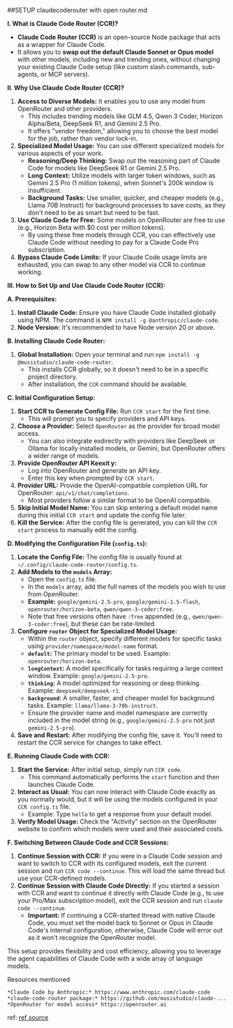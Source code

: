 ##SETUP claudecoderouter with open router.md

**I. What is Claude Code Router (CCR)?**
*   **Claude Code Router (CCR)** is an open-source Node package that acts as a wrapper for Claude Code.
*   It allows you to **swap out the default Claude Sonnet or Opus model** with other models, including new and trending ones, without changing your existing Claude Code setup (like custom slash commands, sub-agents, or MCP servers).

**II. Why Use Claude Code Router (CCR)?**
1.  **Access to Diverse Models:** It enables you to use any model from OpenRouter and other providers.
    *   This includes trending models like GLM 4.5, Qwen 3 Coder, Horizon Alpha/Beta, DeepSeek R1, and Gemini 2.5 Pro.
    *   It offers "vendor freedom," allowing you to choose the best model for the job, rather than vendor lock-in.
2.  **Specialized Model Usage:** You can use different specialized models for various aspects of your work.
    *   **Reasoning/Deep Thinking:** Swap out the reasoning part of Claude Code for models like DeepSeek R1 or Gemini 2.5 Pro.
    *   **Long Context:** Utilize models with larger token windows, such as Gemini 2.5 Pro (1 million tokens), when Sonnet's 200k window is insufficient.
    *   **Background Tasks:** Use smaller, quicker, and cheaper models (e.g., Llama 70B Instruct) for background processes to save costs, as they don't need to be as smart but need to be fast.
3.  **Use Claude Code for Free:** Some models on OpenRouter are free to use (e.g., Horizon Beta with $0 cost per million tokens).
    *   By using these free models through CCR, you can effectively use Claude Code without needing to pay for a Claude Code Pro subscription.
4.  **Bypass Claude Code Limits:** If your Claude Code usage limits are exhausted, you can swap to any other model via CCR to continue working.

**III. How to Set Up and Use Claude Code Router (CCR):**

**A. Prerequisites:**
1.  **Install Claude Code:** Ensure you have Claude Code installed globally using NPM. The command is `NPM install -g @anthropic/claude-code`.
2.  **Node Version:** It's recommended to have Node version 20 or above.

**B. Installing Claude Code Router:**
1.  **Global Installation:** Open your terminal and run `npm install -g @musistudio/claude-code-router`.
    *   This installs CCR globally, so it doesn't need to be in a specific project directory.
    *   After installation, the `CCR` command should be available.

**C. Initial Configuration Setup:**
1.  **Start CCR to Generate Config File:** Run `CCR start` for the first time.
    *   This will prompt you to specify providers and API keys.
2.  **Choose a Provider:** Select `OpenRouter` as the provider for broad model access.
    *   You can also integrate exdirectly with providers like DeepSeek or Ollama for locally installed models, or Gemini, but OpenRouter offers a wider range of models.
3.  **Provide OpenRouter API Keexit
y:**
    *   Log into OpenRouter and generate an API key.
    *   Enter this key when prompted by `CCR start`.
4.  **Provider URL:** Provide the OpenAI-compatible completion URL for OpenRouter: `api/v1/chat/completions`.
    *   Most providers follow a similar format to be OpenAI compatible.
5.  **Skip Initial Model Name:** You can skip entering a default model name during this initial `CCR start` and update the config file later.
6.  **Kill the Service:** After the config file is generated, you can kill the `CCR start` process to manually edit the config.

**D. Modifying the Configuration File (`config.ts`):**
1.  **Locate the Config File:** The config file is usually found at `~/.config/claude-code-router/config.ts`.
2.  **Add Models to the `models` Array:**
    *   Open the `config.ts` file.
    *   In the `models` array, add the full names of the models you wish to use from OpenRouter.
    *   **Example:** `google/gemini-2.5-pro`, `google/gemini-1.5-flash`, `openrouter/horizon-beta`, `qwen/qwen-3-coder:free`.
    *   Note that free versions often have `:free` appended (e.g., `qwen/qwen-3-coder:free`), but these can be rate-limited.
3.  **Configure `router` Object for Specialized Model Usage:**
    *   Within the `router` object, specify different models for specific tasks using `provider/namespace/model-name` format.
    *   **`default`:** The primary model to be used. Example: `openrouter/horizon-beta`.
    *   **`longContext`:** A model specifically for tasks requiring a large context window. Example: `google/gemini-2.5-pro`.
    *   **`thinking`:** A model optimized for reasoning or deep thinking. Example: `deepseek/deepseek-r1`.
    *   **`background`:** A smaller, faster, and cheaper model for background tasks. Example: `llama/llama-3-70b-instruct`.
    *   Ensure the provider name and model namespace are correctly included in the model string (e.g., `google/gemini-2.5-pro` not just `gemini-2.5-pro`).
4.  **Save and Restart:** After modifying the config file, save it. You'll need to restart the CCR service for changes to take effect.

**E. Running Claude Code with CCR:**
1.  **Start the Service:** After initial setup, simply run `CCR code`.
    *   This command automatically performs the `start` function and then launches Claude Code.
2.  **Interact as Usual:** You can now interact with Claude Code exactly as you normally would, but it will be using the models configured in your `CCR config.ts` file.
    *   Example: Type `hello` to get a response from your default model.
3.  **Verify Model Usage:** Check the "Activity" section on the OpenRouter website to confirm which models were used and their associated costs.

**F. Switching Between Claude Code and CCR Sessions:**
1.  **Continue Session with CCR:** If you were in a Claude Code session and want to switch to CCR with its configured models, exit the current session and run `CCR code --continue`. This will load the same thread but use your CCR-defined models.
2.  **Continue Session with Claude Code Directly:** If you started a session with CCR and want to continue it directly with Claude Code (e.g., to use your Pro/Max subscription model), exit the CCR session and run `claude code --continue`.
    *   **Important:** If continuing a CCR-started thread with native Claude Code, you must set the model back to Sonnet or Opus in Claude Code's internal configuration, otherwise, Claude Code will error out as it won't recognize the OpenRouter model.

This setup provides flexibility and cost efficiency, allowing you to leverage the agent capabilities of Claude Code with a wide array of language models.

Resources mentioned

    *Claude Code by Anthropic:* https://www.anthropic.com/claude-code
    *claude-code-router package:* https://github.com/musistudio/claude-...
    *OpenRouter for model access* https://openrouter.ai

ref: [ref source](https://www.youtube.com/watch?v=3VLsxu9TnmA)
